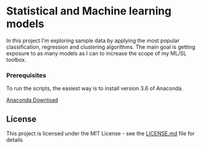 # Statistical and Machine learning models

In this project I'm exploring sample data by applying the most popular classification, regression and clustering algorithms.
The main goal is getting exposure to as many models as I can to increase the scope of my ML/SL toolbox.   

### Prerequisites

To run the scripts, the easiest way is to install version 3.6 of Anaconda.

[Anaconda Download](https://www.anaconda.com/download/)

## License

This project is licensed under the MIT License - see the [LICENSE.md](LICENSE.md) file for details

